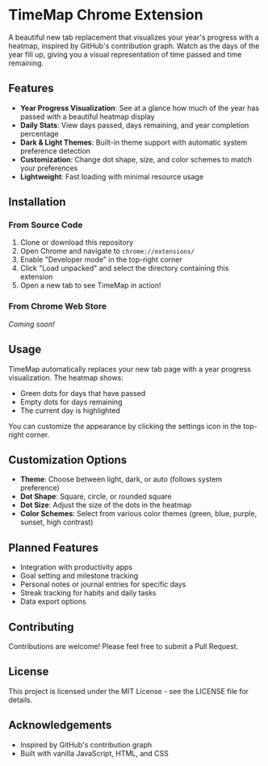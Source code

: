 # TimeMap Chrome Extension

A beautiful new tab replacement that visualizes your year's progress with a heatmap, inspired by GitHub's contribution graph. Watch as the days of the year fill up, giving you a visual representation of time passed and time remaining.

## Features 

- **Year Progress Visualization**: See at a glance how much of the year has passed with a beautiful heatmap display
- **Daily Stats**: View days passed, days remaining, and year completion percentage
- **Dark & Light Themes**: Built-in theme support with automatic system preference detection
- **Customization**: Change dot shape, size, and color schemes to match your preferences
- **Lightweight**: Fast loading with minimal resource usage

## Installation

### From Source Code

1. Clone or download this repository
2. Open Chrome and navigate to `chrome://extensions/`
3. Enable "Developer mode" in the top-right corner
4. Click "Load unpacked" and select the directory containing this extension
5. Open a new tab to see TimeMap in action!

### From Chrome Web Store

*Coming soon!*

## Usage

TimeMap automatically replaces your new tab page with a year progress visualization. The heatmap shows:
- Green dots for days that have passed
- Empty dots for days remaining
- The current day is highlighted

You can customize the appearance by clicking the settings icon in the top-right corner.

## Customization Options

- **Theme**: Choose between light, dark, or auto (follows system preference)
- **Dot Shape**: Square, circle, or rounded square
- **Dot Size**: Adjust the size of the dots in the heatmap
- **Color Schemes**: Select from various color themes (green, blue, purple, sunset, high contrast)

## Planned Features

- Integration with productivity apps
- Goal setting and milestone tracking
- Personal notes or journal entries for specific days
- Streak tracking for habits and daily tasks
- Data export options

## Contributing

Contributions are welcome! Please feel free to submit a Pull Request.

## License

This project is licensed under the MIT License - see the LICENSE file for details.

## Acknowledgements

- Inspired by GitHub's contribution graph
- Built with vanilla JavaScript, HTML, and CSS 
